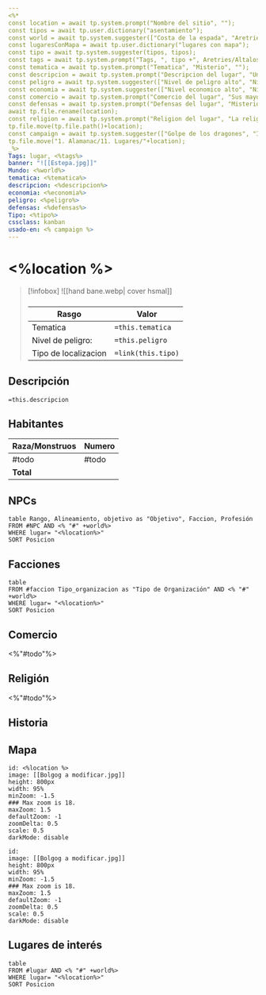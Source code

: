 ```yaml
---
<%*
const location = await tp.system.prompt("Nombre del sitio", "");
const tipos = await tp.user.dictionary("asentamiento");
const world = await tp.system.suggester(["Costa de la espada", "Aretries"], ["Golpe de los dragones ", "Aretries"]);
const lugaresConMapa = await tp.user.dictionary("lugares con mapa");
const tipo = await tp.system.suggester(tipos, tipos);
const tags = await tp.system.prompt("Tags, ", tipo +", Aretries/Altalos", "");
const tematica = await tp.system.prompt("Tematica", "Misterio", "");
const descripcion = await tp.system.prompt("Descripcion del lugar", "Una de las principales ciudades...", "");
const peligro = await tp.system.suggester(["Nivel de peligro alto", "Nivel de peligro medio", "Nivel de peligro bajo", "Seguro"], ["Alto", "Medio","Bajo", "Seguro"]);
const economia = await tp.system.suggester(["Nivel economico alto", "Nivel economico medio", "Nivel economico bajo", "No Aplica"], ["Alto", "Medio","Bajo", "N/A"]);
const comercio = await tp.system.prompt("Comercio del lugar", "Sus mayores importaciones son...", "");
const defensas = await tp.system.prompt("Defensas del lugar", "Misterio", "");
await tp.file.rename(location);
const religion = await tp.system.prompt("Religion del lugar", "La religion dominante es...", "");
tp.file.move(tp.file.path()+location);
const campaign = await tp.system.suggester(["Golpe de los dragones", "Islas Shamal", "Otra", "No"], ["Golpe de los dragones ", "Chumipower","Otra", "No"]);
tp.file.move("1. Alamanac/11. Lugares/"+location);
_%>
Tags: lugar, <%tags%>
banner: "![[Estepa.jpg]]"
Mundo: <%world%>
tematica: <%tematica%>
descripcion: <%descripcion%>
economia: <%economia%>
peligro: <%peligro%>
defensas: <%defensas%>
Tipo: <%tipo%>
cssclass: kanban
usado-en: <% campaign %>
---
```


#  <%location %>

> [!infobox]
>![[hand bane.webp| cover hsmal]]
> ###
> |Rasgo | Valor |
> | --- | --- |
> | Tematica | `=this.tematica`|
> |  Nivel de peligro: | `=this.peligro` |
> | Tipo de localizacion | `=link(this.tipo)` |

## Descripción
`=this.descripcion`

## Habitantes
| Raza/Monstruos | Numero |
| -------------- | ------ |
| #todo          | #todo  |
| **Total**      |        |
<!-- TBLFM: @>$2=sum(@I..@-1) -->
## NPCs
```dataview
table Rango, Alineamiento, objetivo as "Objetivo", Faccion, Profesión
FROM #NPC AND <% "#" +world%>
WHERE lugar= "<%location%>"
SORT Posicion
```
## Facciones
```dataview
table
FROM #faccion Tipo_organizacion as "Tipo de Organización" AND <% "#" +world%>
WHERE lugar= "<%location%>"
SORT Posicion
```
## Comercio
<%"#todo"%>
## Religión
<%"#todo"%>
## Historia
## Mapa
```leaflet
id: <%location %>
image: [[Bolgog a modificar.jpg]]
height: 800px
width: 95%
minZoom: -1.5
### Max zoom is 18.
maxZoom: 1.5
defaultZoom: -1
zoomDelta: 0.5
scale: 0.5
darkMode: disable
```
```leaflet
id: 
image: [[Bolgog a modificar.jpg]]
height: 800px
width: 95%
minZoom: -1.5
### Max zoom is 18.
maxZoom: 1.5
defaultZoom: -1
zoomDelta: 0.5
scale: 0.5
darkMode: disable
```
## Lugares de interés
```dataview
table
FROM #lugar AND <% "#" +world%>
WHERE lugar= "<%location%>"
SORT Posicion
```

